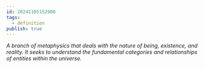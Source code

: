 ```yaml
---
id: 20241105152900
tags:
  - definition
publish: true
---
```

*A branch of metaphysics that deals with the nature of being, existence, and reality. It seeks to understand the fundamental categories and relationships of entities within the universe.*